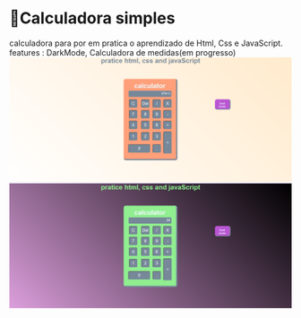 # 📑Calculadora simples
calculadora para por em pratica o aprendizado de Html, Css e JavaScript.
features : DarkMode, Calculadora de medidas(em progresso)
![Modo normal](https://github.com/rafaal2/praticas-html-css/blob/main/Captura%20de%20Tela%20(153).png?raw=true)
![Modo escuro](https://github.com/rafaal2/praticas-html-css/blob/main/Captura%20de%20Tela%20(154).png?raw=true)
